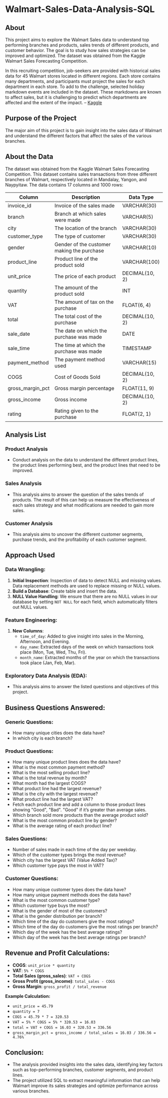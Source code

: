 # Walmart-Sales-Data-Analysis-SQL

## About
This project aims to explore the Walmart Sales data to understand top performing branches and products, sales trends of different products, and customer behavior. The goal is to study how sales strategies can be improved and optimized. The dataset was obtained from the Kaggle Walmart Sales Forecasting Competition.

In this recruiting competition, job-seekers are provided with historical sales data for 45 Walmart stores located in different regions. Each store contains many departments, and participants must project the sales for each department in each store. To add to the challenge, selected holiday markdown events are included in the dataset. These markdowns are known to affect sales, but it is challenging to predict which departments are affected and the extent of the impact. – [Kaggle](https://www.kaggle.com/c/walmart-sales-forecasting)

## Purpose of the Project
The major aim of this project is to gain insight into the sales data of Walmart and understand the different factors that affect the sales of the various branches.

## About the Data
The dataset was obtained from the Kaggle Walmart Sales Forecasting Competition. This dataset contains sales transactions from three different branches of Walmart, respectively located in Mandalay, Yangon, and Naypyitaw. The data contains 17 columns and 1000 rows:

| Column | Description | Data Type |
|--------|-------------|-----------|
| invoice_id | Invoice of the sales made | VARCHAR(30) |
| branch | Branch at which sales were made | VARCHAR(5) |
| city | The location of the branch | VARCHAR(30) |
| customer_type | The type of customer | VARCHAR(30) |
| gender | Gender of the customer making the purchase | VARCHAR(10) |
| product_line | Product line of the product sold | VARCHAR(100) |
| unit_price | The price of each product | DECIMAL(10, 2) |
| quantity | The amount of the product sold | INT |
| VAT | The amount of tax on the purchase | FLOAT(6, 4) |
| total | The total cost of the purchase | DECIMAL(10, 2) |
| sale_date | The date on which the purchase was made | DATE |
| sale_time | The time at which the purchase was made | TIMESTAMP |
| payment_method | The payment method used | VARCHAR(15) |
| COGS | Cost of Goods Sold | DECIMAL(10, 2) |
| gross_margin_pct | Gross margin percentage | FLOAT(11, 9) |
| gross_income | Gross income | DECIMAL(10, 2) |
| rating | Rating given to the purchase | FLOAT(2, 1) |

## Analysis List

### Product Analysis
- Conduct analysis on the data to understand the different product lines, the product lines performing best, and the product lines that need to be improved.

### Sales Analysis
- This analysis aims to answer the question of the sales trends of products. The result of this can help us measure the effectiveness of each sales strategy and what modifications are needed to gain more sales.

### Customer Analysis
- This analysis aims to uncover the different customer segments, purchase trends, and the profitability of each customer segment.

## Approach Used

### Data Wrangling:
1. **Initial Inspection**: Inspection of data to detect NULL and missing values. Data replacement methods are used to replace missing or NULL values.
2. **Build a Database**: Create table and insert the data.
3. **NULL Value Handling**: We ensure that there are no NULL values in our database by setting `NOT NULL` for each field, which automatically filters out NULL values.

### Feature Engineering:
1. **New Columns**: 
   - `time_of_day`: Added to give insight into sales in the Morning, Afternoon, and Evening.
   - `day_name`: Extracted days of the week on which transactions took place (Mon, Tue, Wed, Thu, Fri).
   - `month_name`: Extracted months of the year on which the transactions took place (Jan, Feb, Mar).

### Exploratory Data Analysis (EDA):
- This analysis aims to answer the listed questions and objectives of this project.

## Business Questions Answered:

### Generic Questions:
- How many unique cities does the data have?
- In which city is each branch?

### Product Questions:
- How many unique product lines does the data have?
- What is the most common payment method?
- What is the most selling product line?
- What is the total revenue by month?
- What month had the largest COGS?
- What product line had the largest revenue?
- What is the city with the largest revenue?
- What product line had the largest VAT?
- Fetch each product line and add a column to those product lines showing "Good", "Bad". "Good" if it’s greater than average sales.
- Which branch sold more products than the average product sold?
- What is the most common product line by gender?
- What is the average rating of each product line?

### Sales Questions:
- Number of sales made in each time of the day per weekday.
- Which of the customer types brings the most revenue?
- Which city has the largest VAT (Value Added Tax)?
- Which customer type pays the most in VAT?

### Customer Questions:
- How many unique customer types does the data have?
- How many unique payment methods does the data have?
- What is the most common customer type?
- Which customer type buys the most?
- What is the gender of most of the customers?
- What is the gender distribution per branch?
- Which time of the day do customers give the most ratings?
- Which time of the day do customers give the most ratings per branch?
- Which day of the week has the best average ratings?
- Which day of the week has the best average ratings per branch?

## Revenue and Profit Calculations:
- **COGS**: `unit_price * quantity`
- **VAT**: `5% * COGS`
- **Total Sales (gross_sales)**: `VAT + COGS`
- **Gross Profit (gross_income)**: `total_sales - COGS`
- **Gross Margin**: `gross_profit / total_revenue`

**Example Calculation:**
- `unit_price = 45.79`
- `quantity = 7`
- `COGS = 45.79 * 7 = 320.53`
- `VAT = 5% * COGS = 5% * 320.53 = 16.03`
- `total = VAT + COGS = 16.03 + 320.53 = 336.56`
- `gross_margin_pct = gross_income / total_sales = 16.03 / 336.56 = 4.76%`

## Conclusion:
- The analysis provided insights into the sales data, identifying key factors such as top-performing branches, customer segments, and product lines.
- The project utilized SQL to extract meaningful information that can help Walmart improve its sales strategies and optimize performance across various branches.
